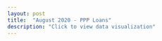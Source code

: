 ```yaml
---
layout: post
title:  "August 2020 - PPP Loans"
description: "Click to view data visualization"
---
```

<main id="map" class="map"></main>
<aside class="legend__wrapper legend__wrapper--datacommon" style="display: none;">
  <div class="legend">
    <form class="legend__controls">
      <input type="radio" id="muni" autocomplete="off" name="view" checked>
      <label for="muni" class='legend__entry legend__entry--datacommon'>Municipalities</label>
      <br />
      <input type="radio" id="zip" name="view" autocomplete="off">
      <label for="zip" class='legend__entry legend__entry--datacommon'>ZIP codes</label>
      <div class="toggle__wrapper">
        <label class="toggle__switch">
          <input type="checkbox" class="toggle__input toggle__input--envjustice" autocomplete="off" id="envjustice" />
          <span class="toggle__circle"></span>
        </label>
        <span class="legend__entry legend__entry--datacommon">Environmental Justice communities</span>
      </div>
    </form>
    <svg height='170' width='168'>
      <rect x='10' y='11' width='16' height='16' style='fill:#edf8fb; stroke: black; stroke-width: 1px;'></rect>
      <text x='32' y='23' class='legend__entry legend__entry--datacommon' id="legend1" style='fill: #1f4e46;'>1–⁠99</text>
      <rect x='10' y='39' width='16' height='16' style='fill:#b2e2e2; stroke: black; stroke-width: 1px;'></rect>
      <text x='32' y='50' class='legend__entry legend__entry--datacommon' id="legend2" style='fill: #1f4e46;'>100–⁠499</text>
      <rect x='10' y='67' width='16' height='16' style='fill:#66c2a4; stroke: black; stroke-width: 1px;'></rect>
      <text x='32' y='79' class='legend__entry legend__entry--datacommon' id="legend3" style='fill: #1f4e46;'>500–⁠1499</text>
      <rect x='10' y='95' width='16' height='16' style='fill:#238b45; stroke: black; stroke-width: 1px;'></rect>
      <text x='32' y='107' class='legend__entry legend__entry--datacommon' id="legend4" style='fill: #1f4e46;'>1500+</text>
      <rect x='10' y='123' width='16' height='16' style='fill:#bfbeba; stroke: black; stroke-width: 1px;'></rect>
      <text x='32' y='135' class='legend__entry legend__entry--datacommon'  style='fill: #1f4e46;'>Data unavailable</text>
      <rect x='10' y='151' width='16' height='16' style='fill:black; stroke: black; stroke-width: 1px;'></rect>
      <line x1='10' y1='159' x2='18' y2='151' style='stroke: #CFCECC;'></line>
      <line x1='10' y1='167' x2='26' y2='151' style='stroke: #CFCECC;'></line>
      <line x1='18' y1='167' x2='26' y2='159' style='stroke: #CFCECC;'></line>
      <text x='32' y='163' class='legend__entry legend__entry--datacommon'  style='fill: #1f4e46;'>High margin of error</text>
    </svg>
  </div>
  <button type="button" class="button__collapsible button__collapsible--minus">-</button>
  <div>
    <label for="button__collapsible--plus" class="maximize-instructions legend__entry legend__entry--datacommon">Expand legend</label>
    <button type="button" class="button__collapsible button__collapsible--plus">+</button>
  </div>
</aside>

<script src="{{'assets/javascripts/ppp-map.js' | absolute_url }}" type="module"></script>